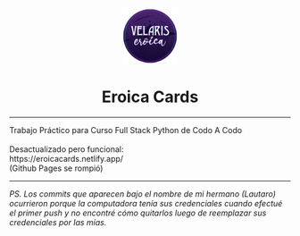 <p align="center"><img src="image/eroica.png" width=100px height=100px></p>
<h1 align="center">Eroica Cards</h1>
<hr>
Trabajo Práctico para Curso Full Stack Python de Codo A Codo
<br><br>
Desactualizado pero funcional:
<br>
https://eroicacards.netlify.app/
<br>
(Github Pages se rompió)
<hr>
<p><i>PS. Los commits que aparecen bajo el nombre de mi hermano (Lautaro) ocurrieron porque la computadora tenía sus credenciales cuando efectué el primer push y no encontré cómo quitarlos luego de reemplazar sus credenciales por las mías.</i></p>
